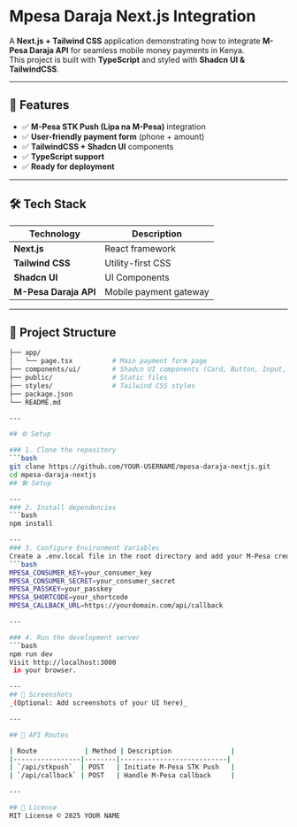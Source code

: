 # Mpesa Daraja Next.js Integration

A **Next.js + Tailwind CSS** application demonstrating how to integrate **M-Pesa Daraja API** for seamless mobile money payments in Kenya.  
This project is built with **TypeScript** and styled with **Shadcn UI & TailwindCSS**.

---

## 🚀 Features

- ✅ **M-Pesa STK Push (Lipa na M-Pesa)** integration  
- ✅ **User-friendly payment form** (phone + amount)  
- ✅ **TailwindCSS + Shadcn UI** components  
- ✅ **TypeScript support**  
- ✅ **Ready for deployment**  

---

## 🛠 Tech Stack

| Technology         | Description                  |
|-------------------|------------------------------|
| **Next.js**       | React framework              |
| **Tailwind CSS**  | Utility-first CSS            |
| **Shadcn UI**     | UI Components                |
| **M-Pesa Daraja API** | Mobile payment gateway    |

---

## 📂 Project Structure

```bash
├── app/
│   └── page.tsx          # Main payment form page
├── components/ui/        # Shadcn UI components (Card, Button, Input, Label)
├── public/               # Static files
├── styles/               # Tailwind CSS styles
├── package.json
└── README.md

---

## ⚙️ Setup

### 1. Clone the repository
```bash
git clone https://github.com/YOUR-USERNAME/mpesa-daraja-nextjs.git
cd mpesa-daraja-nextjs
## 🛠 Setup

---
### 2. Install dependencies
```bash
npm install

---
### 3. Configure Environment Variables
Create a .env.local file in the root directory and add your M-Pesa credentials:
```bash
MPESA_CONSUMER_KEY=your_consumer_key
MPESA_CONSUMER_SECRET=your_consumer_secret
MPESA_PASSKEY=your_passkey
MPESA_SHORTCODE=your_shortcode
MPESA_CALLBACK_URL=https://yourdomain.com/api/callback

---

### 4. Run the development server
```bash
npm run dev
Visit http://localhost:3000
 in your browser.

---
## 📸 Screenshots
_(Optional: Add screenshots of your UI here)_

---

## 📝 API Routes

| Route            | Method | Description               |
|-----------------|--------|---------------------------|
| `/api/stkpush`  | POST   | Initiate M-Pesa STK Push   |
| `/api/callback` | POST   | Handle M-Pesa callback     |

---

## 📜 License
MIT License © 2025 YOUR NAME



